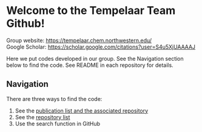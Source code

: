 # Welcome to the Tempelaar Team Github!
Group website: https://tempelaar.chem.northwestern.edu/  
Google Scholar: https://scholar.google.com/citations?user=S4u5XjUAAAAJ

Here we put codes developed in our group. See the Navigation section below to find the code. See README in each repository for details.

## Navigation
There are three ways to find the code: 
1. See the [publication list and the associated repository](profile/publication.md)
1. See the [repository list](profile/repository_list.md)
1. Use the search function in GitHub
